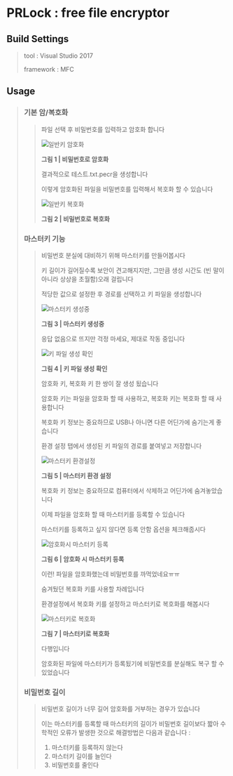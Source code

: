# PRLock : free file encryptor

## Build Settings
> tool : Visual Studio 2017
> 
> framework : MFC

## Usage
> ### 기본 암/복호화
>> 파일 선택 후 비밀번호를 입력하고 암호화 합니다
>> 
>> ![일반키 암호화](https://user-images.githubusercontent.com/67177785/126548432-e5c0b07c-9d44-449d-a5d9-4c7401161dfe.PNG)
>> 
>> **그림 1 | 비밀번호로 암호화**
>> 
>> 결과적으로 테스트.txt.pecr을 생성합니다
>>
>> 이렇게 암호화된 파일을 비밀번호를 입력해서 복호화 할 수 있습니다
>> 
>>![일반키 복호화](https://user-images.githubusercontent.com/67177785/126549106-b7e7f6aa-d044-4125-b4fb-e076c702a5ea.PNG)
>>
>> **그림 2 | 비밀번호로 복호화**
> ### 마스터키 기능
>>
>> 비밀번호 분실에 대비하기 위해 마스터키를 만들어봅시다
>> 
>> 키 길이가 길어질수록 보안이 견고해지지만, 그만큼 생성 시간도 (빈 말이 아니라 상상을 초월함)오래 걸립니다
>> 
>> 적당한 값으로 설정한 후 경로를 선택하고 키 파일을 생성합니다
>>
>>
>> ![마스터키 생성중](https://user-images.githubusercontent.com/67177785/126549247-449f051f-b6d7-4324-a71a-9aff031871d6.PNG)
>> 
>> **그림 3 | 마스터키 생성중**
>>
>> 응답 없음으로 뜨지만 걱정 마세요, 제대로 작동 중입니다
>> 
>> ![키 파일 생성 확인](https://user-images.githubusercontent.com/67177785/126549268-ac447802-bb05-4346-b526-edf56194593d.PNG)
>>
>> **그림 4  | 키 파일 생성 확인**
>>
>> 암호화 키, 복호화 키 한 쌍이 잘 생성 됬습니다
>> 
>> 암호화 키는 파일을 암호화 할 때 사용하고, 복호화 키는 복호화 할 때 사용합니다
>> 
>> 복호화 키 정보는 중요하므로 USB나 아니면 다른 어딘가에 숨기는게 좋습니다
>> 
>> 환경 설정 탭에서 생성된 키 파일의 경로를 붙여넣고 저장합니다
>>
>> ![마스터키 환경설정](https://user-images.githubusercontent.com/67177785/126549316-54986771-fe54-46e6-b688-c4263473864c.PNG)
>> 
>> **그림 5 | 마스터키 환경 설정**
>>
>> 복호화 키 정보는 중요하므로 컴퓨터에서 삭제하고 어딘가에 숨겨놓았습니다
>>
>> 이제 파일을 암호화 할 때 마스터키를 등록할 수 있습니다
>> 
>> 마스터키를 등록하고 싶지 않다면 등록 안함 옵션을 체크해줍시다
>>
>> ![암호화시 마스터키 등록](https://user-images.githubusercontent.com/67177785/126549343-4142c997-0045-4ab8-960a-0050054c7d25.PNG)
>> 
>> **그림 6 | 암호화 시 마스터키 등록**
>>
>> 이런! 파일을 암호화했는데 비밀번호를 까먹었네요ㅠㅠ
>> 
>> 숨겨뒀던 복호화 키를 사용할 차례입니다
>>
>> 환경설정에서 복호화 키를 설정하고 마스터키로 복호화를 해봅시다
>>
>> ![마스터키로 복호화](https://user-images.githubusercontent.com/67177785/126549364-0f88993d-486c-4ea8-9cd2-7cfef4599f13.PNG)
>> 
>> **그림 7 | 마스터키로 복호화**
>>
>> 다행입니다
>> 
>> 암호화된 파일에 마스터키가 등록됬기에 비밀번호를 분실해도 복구 할 수 있었습니다
>>
> ### 비밀번호 길이
>>
>> 비밀번호 길이가 너무 길어 암호화를 거부하는 경우가 있습니다
>> 
>> 이는 마스터키를 등록할 때 마스터키의 길이가 비밀번호 길이보다 짧아 수학적인 오류가 발생한 것으로 해결방법은 다음과 같습니다 :
>> 
>> 1. 마스터키를 등록하지 않는다
>> 2. 마스터키 길이를 늘인다
>> 3. 비밀번호를 줄인다

